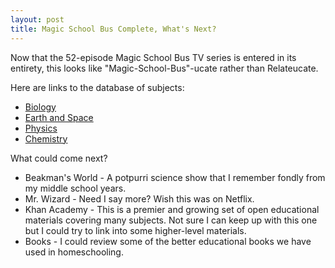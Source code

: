 ```yaml
---
layout: post
title: Magic School Bus Complete, What's Next?
---
```

Now that the 52-episode Magic School Bus TV series is entered in its entirety, this looks like
"Magic-School-Bus"-ucate rather than Relateucate.

Here are links to the database of subjects:

* [Biology](http://jeffbaumes.github.io/relateucate/subjects/biology/)
* [Earth and Space](http://jeffbaumes.github.io/relateucate/subjects/earth/)
* [Physics](http://jeffbaumes.github.io/relateucate/subjects/physics/)
* [Chemistry](http://jeffbaumes.github.io/relateucate/subjects/chemistry/)

What could come next?

* Beakman's World - A potpurri science show that I remember fondly from my middle school years.
* Mr. Wizard - Need I say more? Wish this was on Netflix.
* Khan Academy - This is a premier and growing set of open educational materials covering many subjects. Not sure I can keep up with this one but I could try to link into some higher-level materials.
* Books - I could review some of the better educational books we have used in homeschooling.
